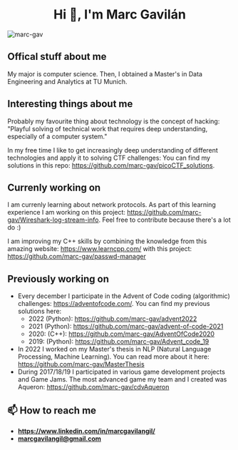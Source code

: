 <h1 align="center">Hi 👋, I'm Marc Gavilán</h1>

<p align="left"> <img src="https://komarev.com/ghpvc/?username=marc-gav&label=Profile%20views&color=0e75b6&style=flat" alt="marc-gav" /> </p>

## Offical stuff about me
My major is computer science. Then, I obtained a Master's in Data Engineering and Analytics at TU Munich.

## Interesting things about me
Probably my favourite thing about technology is the concept of hacking: "Playful solving of technical work that requires deep understanding, especially of a computer system."

In my free time I like to get increasingly deep understanding of different technologies and apply it to solving CTF challenges: You can find my solutions in this repo: https://github.com/marc-gav/picoCTF_solutions.

## Currenly working on

I am currenly learning about network protocols. As part of this learning experience I am working on this project: https://github.com/marc-gav/Wireshark-log-stream-info. Feel free to contribute because there's a lot do :)

I am improving my C++ skills by combining the knowledge from this amazing website: https://www.learncpp.com/ with this project: https://github.com/marc-gav/passwd-manager

## Previously working on

- Every december I participate in the Advent of Code coding (algorithmic) challenges: https://adventofcode.com/. You can find my previous solutions here:
  - 2022 (Python): https://github.com/marc-gav/advent2022
  - 2021 (Python): https://github.com/marc-gav/advent-of-code-2021
  - 2020: (C++): https://github.com/marc-gav/AdventOfCode2020
  - 2019: (Python): https://github.com/marc-gav/Advent_code_19
- In 2022 I worked on my Master's thesis in NLP (Natural Language Processing, Machine Learning). You can read more about it here: https://github.com/marc-gav/MasterThesis
- During 2017/18/19 I participated in various game development projects and Game Jams. The most advanced game my team and I created was Aqueron: https://github.com/marc-gav/cdvAqueron

## 📫 How to reach me
- **https://www.linkedin.com/in/marcgavilangil/**
- **marcgavilangil@gmail.com**
